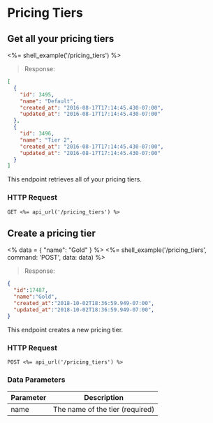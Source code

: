 # Pricing Tiers

## Get all your pricing tiers

<%= shell_example('/pricing_tiers') %>

> Response:

```json
[
  {
    "id": 3495,
    "name": "Default",
    "created_at": "2016-08-17T17:14:45.430-07:00",
    "updated_at": "2016-08-17T17:14:45.430-07:00"
  },
  {
    "id": 3496,
    "name": "Tier 2",
    "created_at": "2016-08-17T17:14:45.430-07:00",
    "updated_at": "2016-08-17T17:14:45.430-07:00"
  }
]
```

This endpoint retrieves all of your pricing tiers.

### HTTP Request

`GET <%= api_url('/pricing_tiers') %>`


## Create a pricing tier
<%
  data =
    {
      "name": "Gold"
    }
%>
<%= shell_example('/pricing_tiers', command: 'POST', data: data) %>

> Response:

```json
{
  "id":17487,
  "name":"Gold",
  "created_at":"2018-10-02T18:36:59.949-07:00",
  "updated_at":"2018-10-02T18:36:59.949-07:00",
}
```

This endpoint creates a new pricing tier.

### HTTP Request

`POST <%= api_url('/pricing_tiers') %>`

### Data Parameters

Parameter | Description
--------- | -----------
name | The name of the tier (required)
